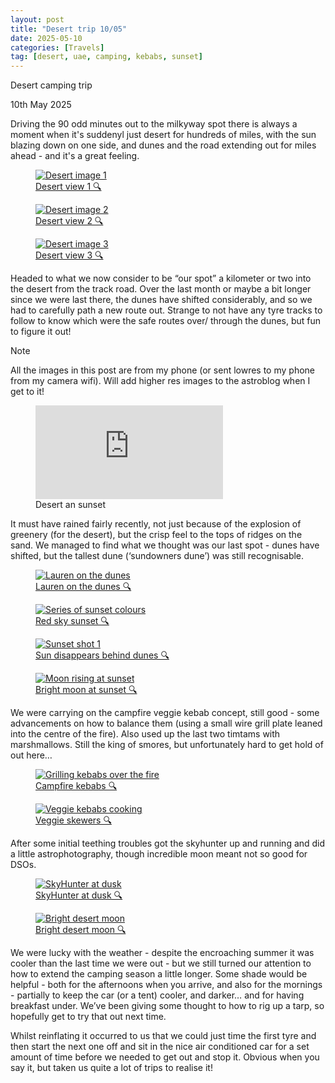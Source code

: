 ```yaml
---
layout: post
title: "Desert trip 10/05"
date: 2025-05-10
categories: [Travels]
tag: [desert, uae, camping, kebabs, sunset]
---
```

Desert camping trip

10th May 2025

Driving the 90 odd minutes out to the milkyway spot there is always a moment when it's suddenyl just desert for hundreds of miles, with the sun blazing down on one side, and dunes and the road extending out for miles ahead - and it's a great feeling.

<div class="photo-grid three-col">
  <a href="/assets/images/travel/2025/0510_Desert/250510_gt_1.webp" class="image-card-clickable glightbox" data-gallery="desertTrip">
    <figure class="media-card">
      <img src="/assets/images/travel/2025/0510_Desert/250510_gt_1.webp" alt="Desert image 1">
      <figcaption>Desert view 1 🔍</figcaption>
    </figure>
  </a>
  <a href="/assets/images/travel/2025/0510_Desert/250510_gt_2.webp" class="image-card-clickable glightbox" data-gallery="desertTrip">
    <figure class="media-card">
      <img src="/assets/images/travel/2025/0510_Desert/250510_gt_2.webp" alt="Desert image 2">
      <figcaption>Desert view 2 🔍</figcaption>
    </figure>
  </a>
  <a href="/assets/images/travel/2025/0510_Desert/250510_gt_3.webp" class="image-card-clickable glightbox" data-gallery="desertTrip">
    <figure class="media-card">
      <img src="/assets/images/travel/2025/0510_Desert/250510_gt_3.webp" alt="Desert image 3">
      <figcaption>Desert view 3 🔍</figcaption>
    </figure>
  </a>
</div>

Headed to what we now consider to be “our spot” a kilometer or two into the desert from the track road.  Over the last month or maybe a bit longer since we were last there, the dunes have shifted considerably, and so we had to carefully path a new route out.  Strange to not have any tyre tracks to follow to know which were the safe routes over/ through the dunes, but fun to figure it out! 

> [!NOTE]
> All the images in this post are from my phone (or sent lowres to my phone from my camera wifi).  Will add higher res images to the astroblog when I get to it!

<div class="image-card-wrapper right">
  <figure class="media-card">
    <iframe src="https://www.youtube.com/embed/lv9mXuFAOVk" frameborder="0" allowfullscreen></iframe>
    <figcaption>Desert an sunset</figcaption>
  </figure>
</div>

It must have rained fairly recently, not just because of the explosion of greenery (for the desert), but the crisp feel to the tops of ridges on the sand.  We managed to find what we thought was our last spot - dunes have shifted, but the tallest dune (‘sundowners dune’) was still recognisable. 

<div class="photo-grid four-col">
  <a href="/assets/images/travel/2025/0510_Desert/250510_laurendunes.webp" class="image-card-clickable glightbox" data-gallery="desertSunset">
    <figure class="media-card">
      <img src="/assets/images/travel/2025/0510_Desert/250510_laurendunes.webp" class="force-height-200" alt="Lauren on the dunes">
      <figcaption>Lauren on the dunes 🔍</figcaption>
    </figure>
  </a>
  <a href="/assets/images/travel/2025/0510_Desert/250510_sunsets.webp" class="image-card-clickable glightbox" data-gallery="desertSunset">
    <figure class="media-card">
      <img src="/assets/images/travel/2025/0510_Desert/250510_sunsets.webp" class="force-height-200" alt="Series of sunset colours">
      <figcaption>Red sky sunset 🔍</figcaption>
    </figure>
  </a>
  <a href="/assets/images/travel/2025/0510_Desert/250510_sunset1.webp" class="image-card-clickable glightbox" data-gallery="desertSunset">
    <figure class="media-card">
      <img src="/assets/images/travel/2025/0510_Desert/250510_sunset1.webp" class="force-height-200" alt="Sunset shot 1">
      <figcaption>Sun disappears behind dunes 🔍</figcaption>
    </figure>
  </a>
  <a href="/assets/images/travel/2025/0510_Desert/250510_moonAtSunset.webp" class="image-card-clickable glightbox" data-gallery="desertSunset">
    <figure class="media-card">
      <img src="/assets/images/travel/2025/0510_Desert/250510_moonAtSunset.webp" class="force-height-200" alt="Moon rising at sunset">
      <figcaption>Bright moon at sunset 🔍</figcaption>
    </figure>
  </a>
</div>

We were carrying on the campfire veggie kebab concept, still good - some advancements on how to balance them (using a small wire grill plate leaned into the centre of the fire). Also used up the last two timtams with marshmallows.  Still the king of smores, but unfortunately hard to get hold of out here…  

<div class="photo-grid two-col">
  <a href="/assets/images/travel/2025/0510_Desert/250510_kebabs1.webp" class="image-card-clickable glightbox" data-gallery="desertKebabs">
    <figure class="media-card">
      <img src="/assets/images/travel/2025/0510_Desert/250510_kebabs1.webp" class="force-height-271" alt="Grilling kebabs over the fire">
      <figcaption>Campfire kebabs 🔍</figcaption>
    </figure>
  </a>
  <a href="/assets/images/travel/2025/0510_Desert/250510_kebabs2.webp" class="image-card-clickable glightbox" data-gallery="desertKebabs">
    <figure class="media-card">
      <img src="/assets/images/travel/2025/0510_Desert/250510_kebabs2.webp" class="force-height-271" alt="Veggie kebabs cooking">
      <figcaption>Veggie skewers 🔍</figcaption>
    </figure>
  </a>
</div>


After some initial teething troubles got the skyhunter up and running and did a little astrophotography, though incredible moon meant not so good for DSOs.


<div class="photo-grid two-col">
  <a href="/assets/images/travel/2025/0510_Desert/250510_sh1.webp" class="image-card-clickable glightbox" data-gallery="desertFinal">
    <figure class="media-card">
      <img src="/assets/images/travel/2025/0510_Desert/250510_sh1.webp" class="force-height-271" alt="SkyHunter at dusk">
      <figcaption>SkyHunter at dusk 🔍</figcaption>
    </figure>
  </a>
  <a href="/assets/images/travel/2025/0510_Desert/250410_moon.webp" class="image-card-clickable glightbox" data-gallery="desertFinal">
    <figure class="media-card">
      <img src="/assets/images/travel/2025/0510_Desert/250410_moon.webp" class="force-height-271" alt="Bright desert moon">
      <figcaption>Bright desert moon 🔍</figcaption>
    </figure>
  </a>
</div>

We were lucky with the weather - despite the encroaching summer it was cooler than the last time we were out - but we still turned our attention to how to extend the camping season a little longer.  Some shade would be helpful - both for the afternoons when you arrive, and also for the mornings - partially to keep the car (or a tent) cooler, and darker… and for having breakfast under.  We’ve been giving some thought to how to rig up a tarp, so hopefully get to try that out next time.  

Whilst reinflating it occurred to us that we could just time the first tyre and then start the next one off and sit in the nice air conditioned car for a set amount of time before we needed to get out and stop it.  Obvious when you say it, but taken us quite a lot of trips to realise it!
